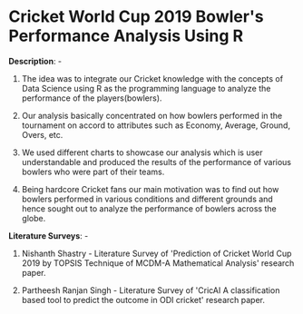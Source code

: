 # Cricket World Cup 2019 Bowler's Performance Analysis Using R

**Description**: -

1. The idea was to integrate our Cricket knowledge with the concepts of Data Science using R as the programming language to analyze the performance of the players(bowlers).

2. Our analysis basically concentrated on how bowlers performed in the tournament on accord to attributes such as Economy, Average, Ground, Overs, etc.

3. We used different charts to showcase our analysis which is user understandable and produced the results of the performance of various bowlers who were part of their teams.

4. Being hardcore Cricket fans our main motivation was to find out how bowlers performed in various conditions and different grounds and hence sought out to analyze the performance of bowlers across the globe.

**Literature Surveys**: -

1. Nishanth Shastry - Literature Survey of 'Prediction of Cricket World Cup 2019 by TOPSIS Technique of MCDM-A Mathematical Analysis' research paper.

2. Partheesh Ranjan Singh - Literature Survey of 'CricAI A classification based tool to predict the outcome in ODI cricket' research paper.
